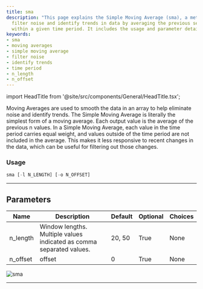 ```yaml
---
title: sma
description: "This page explains the Simple Moving Average (sma), a method used to"
  filter noise and identify trends in data by averaging the previous set of values
  within a given time period. It includes the usage and parameter details.
keywords:
- sma
- moving averages
- simple moving average
- filter noise
- identify trends
- time period
- n_length
- n_offset
---
```


import HeadTitle from '@site/src/components/General/HeadTitle.tsx';

<HeadTitle title="forex/ta/sma - Reference | OpenBB Terminal Docs" />

Moving Averages are used to smooth the data in an array to help eliminate noise and identify trends. The Simple Moving Average is literally the simplest form of a moving average. Each output value is the average of the previous n values. In a Simple Moving Average, each value in the time period carries equal weight, and values outside of the time period are not included in the average. This makes it less responsive to recent changes in the data, which can be useful for filtering out those changes.

### Usage

```python
sma [-l N_LENGTH] [-o N_OFFSET]
```

---

## Parameters

| Name | Description | Default | Optional | Choices |
| ---- | ----------- | ------- | -------- | ------- |
| n_length | Window lengths. Multiple values indicated as comma separated values. | 20, 50 | True | None |
| n_offset | offset | 0 | True | None |

![sma](https://user-images.githubusercontent.com/46355364/154311791-5b130d08-55bd-406b-a68e-914a733c5191.png)

---
